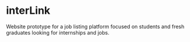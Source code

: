 # interLink
Website prototype for a job listing platform focused on students and fresh graduates looking for internships and jobs.
